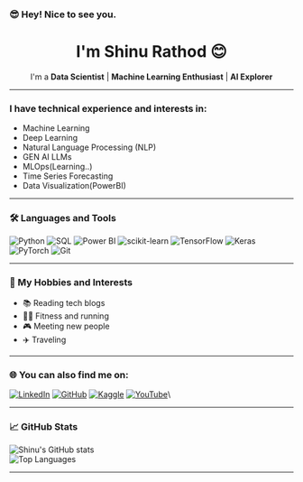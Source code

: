 ### 😎 Hey! Nice to see you.
<div align="center">

# I'm Shinu Rathod 😊

I'm a **Data Scientist** | **Machine Learning Enthusiast** | **AI Explorer**

</div>

---

### I have technical experience and interests in:
- Machine Learning
- Deep Learning
- Natural Language Processing (NLP)
- GEN AI LLMs
- MLOps(Learning..)
- Time Series Forecasting
- Data Visualization(PowerBI)

---

### 🛠️ Languages and Tools  
<div>
    <img src="https://img.shields.io/badge/-Python-3776AB?logo=python&logoColor=white&style=flat" alt="Python" />
    <img src="https://img.shields.io/badge/-SQL-4479A1?logo=sqlite&logoColor=white&style=flat" alt="SQL" />
    <img src="https://img.shields.io/badge/-Power%20BI-F2C811?logo=powerbi&logoColor=black&style=flat" alt="Power BI" />
    <img src="https://img.shields.io/badge/-scikit--learn-F7931E?logo=scikit-learn&logoColor=black&style=flat" alt="scikit-learn" />
    <img src="https://img.shields.io/badge/-TensorFlow-FF6F00?logo=tensorflow&logoColor=white&style=flat" alt="TensorFlow" />
    <img src="https://img.shields.io/badge/-Keras-D00000?logo=keras&logoColor=white&style=flat" alt="Keras" />
    <img src="https://img.shields.io/badge/-PyTorch-EE4C2C?logo=pytorch&logoColor=white&style=flat" alt="PyTorch" />
    <img src="https://img.shields.io/badge/-Git-F05032?logo=git&logoColor=white&style=flat" alt="Git" />
</div>

---

### 🎨 My Hobbies and Interests
- 📚 Reading tech blogs  
- 🏃‍♂️ Fitness and running  
- 🎮 Meeting new people  
- ✈️ Traveling  

---

### 🌐 You can also find me on:
[![LinkedIn](https://img.shields.io/badge/LinkedIn-0077B5?logo=linkedin&logoColor=white&style=flat)](https://linkedin.com/in/shinu-rathod-608871216)
[![GitHub](https://img.shields.io/badge/GitHub-181717?logo=github&logoColor=white&style=flat)](https://github.com/ShinuRathod)
[![Kaggle](https://img.shields.io/badge/Kaggle-20BEFF?logo=kaggle&logoColor=white&style=flat)](https://kaggle.com/shinnurathod)
[![YouTube]([https://img.shields.io/badge/YouTube-FF0000?logo=youtube&logoColor=white&style=flat)](https://www.youtube.com/@shinurathod300](https://www.youtube.com/watch?v=bngfi7Qy-Rs&list=PLPILFCzuvU7fMzEzxZ4PxeFw1kSQ2bBFr&index=2&ab_channel=SHINURATHOD))\

---

### 📈 GitHub Stats
![Shinu's GitHub stats](https://github-readme-stats.vercel.app/api?username=SHINU4RATHOD&show_icons=true&theme=radical)  
![Top Languages](https://github-readme-stats.vercel.app/api/top-langs/?username=SHINU4RATHOD&layout=compact&theme=radical)

---
